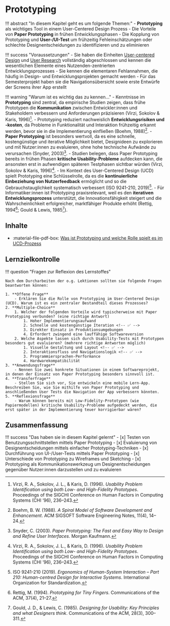 # Prototyping

!!! abstract "In diesem Kapitel geht es um folgende Themen:"
    - **Prototyping** als wichtiges Tool in einem User-Centered Design Prozess
    - Die Vorteile von **Paper Prototyping** in frühen Entwicklungsphasen
    - Die Kopplung von Prototyping und **User-/UI-Test** um frühzeitig Fehleinschätzungen oder schlechte Designentscheidungen zu identifizieren und zu eliminieren


!!! success "Voraussetzungen"
    - Sie haben die Einheiten [User-centered Design](1_user-centered_design.md) und [User Research](2_user_research.md) vollständig abgeschlossen und kennen die wesentlichen Elemente eines Nutzenden-zentrierten Entwicklungsprozesses
    - Sie kennen die elementaren Fehlannahmen, die häufig in Design- und Entwicklungsprojekten gemacht werden
    - Für das Semesterprojekt haben sie die Navigationsübersicht sowie erste Entwürfe der Screens ihrer App erstellt

!!! warning "Warum ist es wichtig das zu kennen..."
    - Kenntnisse im **Prototyping** sind zentral, da empirische Studien zeigen, dass frühe Prototypen die **Kommunikation** zwischen Entwickler:innen und Stakeholdern verbessern und Anforderungen präzisieren (Virzi, Sokolov & Karis, 1996)[^6]. 
    - Prototyping reduziert nachweislich **Entwicklungsrisiken und -kosten**, da Probleme in Funktionalität und Interaktion frühzeitig erkannt werden, bevor sie in die Implementierung einfließen (Boehm, 1988)[^1].
    - **Paper Prototyping** ist besonders wertvoll, da es eine schnelle, kostengünstige und iterative Möglichkeit bietet, Designideen zu explorieren und mit Nutzer:innen zu evaluieren, ohne hohe technische Aufwände zu verursachen (Snyder, 2003)[^5].
    - Studien belegen, dass Paper Prototyping bereits in frühen Phasen **kritische Usability-Probleme** aufdecken kann, die ansonsten erst in aufwendigen späteren Testphasen sichtbar würden (Virzi, Sokolov & Karis, 1996)[^6].
    - Im Kontext des User-Centered Design (UCD) spielt Prototyping eine Schlüsselrolle, da es die **kontinuierliche Einbeziehung von Nutzerfeedback** ermöglicht und so die Gebrauchstauglichkeit systematisch verbessert (ISO 9241-210, 2019)[^3].
    - Für Informatiker:innen ist Prototyping praxisrelevant, weil es den **iterativen Entwicklungsprozess** unterstützt, die Innovationsfähigkeit steigert und die Wahrscheinlichkeit erfolgreicher, marktfähiger Produkte erhöht (Rettig, 1994[^4]; Gould & Lewis, 1985[^2]).

[^1]: Boehm, B. W. (1988). _A Spiral Model of Software Development and Enhancement_. ACM SIGSOFT Software Engineering Notes, 11(4), 14–24.
[^2]: Gould, J. D., & Lewis, C. (1985). _Designing for Usability: Key Principles and what Designers think_. Communications of the ACM, 28(3), 300–311.
[^3]: ISO 9241-210 (2019). _Ergonomics of Human-System Interaction – Part 210: Human-centred Design for Interactive Systems_. International Organization for Standardization.
[^4]: Rettig, M. (1994). _Prototyping for Tiny Fingers_. Communications of the ACM, 37(4), 21–27.
[^5]: Snyder, C. (2003). _Paper Prototyping: The Fast and Easy Way to Design and Refine User Interfaces_. Morgan Kaufmann.
[^6]: Virzi, R. A., Sokolov, J. L., & Karis, D. (1996). _Usability Problem Identification using both Low- and High-Fidelity Prototypes_. Proceedings of the SIGCHI Conference on Human Factors in Computing Systems (CHI ’96), 236–243.



## Inhalte
- :material-file-pdf-box: [Was ist Prototyping und welche Rolle spielt es im UCD-Prozess]()





## Lernzielkontrolle

!!! question "Fragen zur Reflexion des Lernstoffes"

    Nach dem Durcharbeiten der o.g. Lektionen sollten sie folgende Fragen beantworten können:

    1. **Offene Frage**
        - Erklären Sie die Rolle von Prototyping im User-Centered Design (UCD). Warum ist es ein zentraler Bestandteil dieses Prozesses?
    2. **Multiple-Choice**
        1. Welcher der folgenden Vorteile wird typischerweise mit Paper Prototyping verbunden? (eine richtige Antwort)
            1. Hoher Implementierungsaufwand
            2. Schnelle und kostengünstige Iteration <!-- ✅ -->
            3. Direkter Einsatz in Produktionsumgebungen
            4. Erfordert zwingend eine lauffähige Softwareversion
        2. Welche Aspekte lassen sich durch Usability-Tests mit Prototypen besonders gut evaluieren? (mehrere richtige Antworten möglich)
            1. Visuelle Gestaltung und Layout <!-- ✅ -->
            2. Interaktionsfluss und Navigationslogik <!-- ✅ -->
            3. Programmiersprachen-Performance
            4. Hardwarekompatibilität
    3. **Anwendungsfrage**
        - Nennen Sie zwei konkrete Situationen in einem Softwareprojekt, in denen der Einsatz von Paper Prototyping besonders sinnvoll ist.
    4. **Transferfrage**
        - Stellen Sie sich vor, Sie entwickeln eine mobile Lern-App. Beschreiben Sie, wie Sie mithilfe von Paper Prototyping und anschließenden User Tests die Navigation der App verbessern könnten.
    5. **Reflexionsfrage**
        - Warum können bereits mit Low-Fidelity-Prototypen (wie Papiermodellen) kritische Usability-Probleme aufgedeckt werden, die erst später in der Implementierung teuer korrigierbar wären?


## Zusammenfassung

!!! success "Das haben sie in diesem Kapitel gelernt"
    - [x] Testen von Benutzungsschnittstellen mittels Paper Prototyping
    - [x] Evaluierung von Designentscheidungen mittels einfacher Prototyping-Techniken
    - [x] Durchführung von UI-/User-Tests mittels Paper Prototyping
    - [x] Unterschiede von Prototyping zu Wireframes und Sketching
    - [x] Prototyping als Kommunikationswerkzeug um Designentscheidungen gegenüber Nutzer:innen darzustellen und zu evaluieren 



<!--
Prompt:
Bitte erstelle mir eine Auflistung mit je einem Satz pro Punkt, warum es für Informatiker:innen wichtig ist, Kenntnisse zum Prototyping zu haben. Gehe hierbei bitte auch auf die besondere Rolle und den Nutzen von Paper Prototyping ein. Beleuchte auch die Rolle und Wichtigkeit von Prototyping im User-centered Design. Benutze für die Formulierung einen wissenschaftlichen, faktenstarken Stil und gebe auch vollständige Quellen an. Berücksichtige bitte auch einen hohen Praxisbezug und Studien mit empirischen Erkenntnissen.
-->